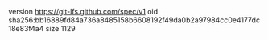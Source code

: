 version https://git-lfs.github.com/spec/v1
oid sha256:bb16889fd84a736a8485158b6608192f49da0b2a97984cc0e4177dc18e83f4a4
size 1129
